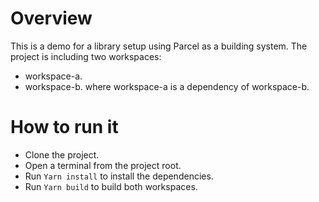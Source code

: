 # Overview
This is a demo for a library setup using Parcel as a building system.
The project is including two workspaces:
- workspace-a.
- workspace-b.
where workspace-a is a dependency of workspace-b.

# How to run it
- Clone the project.
- Open a terminal from the project root.
- Run `Yarn install` to install the dependencies.
- Run `Yarn build` to build both workspaces.